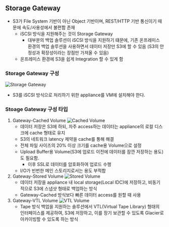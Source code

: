 ## Storage Gateway

- S3가 File System 기반이 아닌 Object 기반이며, REST/HTTP 기반 통신이기 때문에 속도/사용성에서 불편함 존재
  - iSCSI 방식을 지원해주는 것이 Storage Gateway
    - 대부분의 백업 솔루션이 iSCSI 방식을 지원하기 떄문에, 기존 온프레미스 환경의 백업 솔루션을 사용하면서
      데이터 저장만 S3에 할 수 있음 (S3의 안정성과 확장성이라는 장점만 가져올 수 있음)
  - 온프레미스 환경에 S3을 쉽게 Integration 할 수 있게 함

### Storage Gateway 구성

![Storage Gateway](https://d2908q01vomqb2.cloudfront.net/e1822db470e60d090affd0956d743cb0e7cdf113/2020/05/04/Figure-2-High-level-architecture-of-storage-gateway.png)

- S3를 iSCSI 방식으로 처리하기 위한 appliance를 VM에 설치해야 한다.

### Stoage Gateway 구성 타입

1. Gateway-Cached Volume
   ![Cached Volume](https://docs.aws.amazon.com/storagegateway/latest/userguide/images/aws-storage-gateway-cached-diagram.png)
   - 데이터 저장은 S3에 하되, 자주 access하는 데이터는 appliance의 로컬 디스크에 cache 형태로 유지
   - S3의 네트워크 latency 제약을 cache를 통해 해결
   - 전체 파일 사이즈의 20% 이상 크기를 cache용 Volume으로 설정
   - Upload Buffer용 Volume(S3에 업로드 이전에 데이터를 잠깐 저장하는 용도)도 필요함.
     - 이후 SSL로 데이터를 암호화하여 업로드 수행
   - I/O가 빈번한 메인 스토리지로서는 용도 부적합
2. Gateway-Stored Volume
   ![Stored Volume](https://docs.aws.amazon.com/storagegateway/latest/userguide/images/aws-storage-gateway-stored-diagram.png)
   - 데이터 저장을 appliance 내 local storage(Local IDC)에 저장하고, 비동기적으로 S3에 스냅샷 형태로 백업하는 방식
   - Gateway-Cached 방식보다 빠른 데이터 access를 원할 때 사용
3. Gateway-VTL Volume
   ![VTL Volume](https://docs.aws.amazon.com/storagegateway/latest/userguide/images/Gateway-VTL-Architecture2-diagram.png)
   - Tape 방식 백업을 지원하는 솔루션에서 VTL(Virtual Tape Library) 형태의 인터페이스를 제공하여, S3에 저장하고, 이를 장기 보관할 수 있도록 Glacier로 아카이빙할 수 있도록 하는 방식
